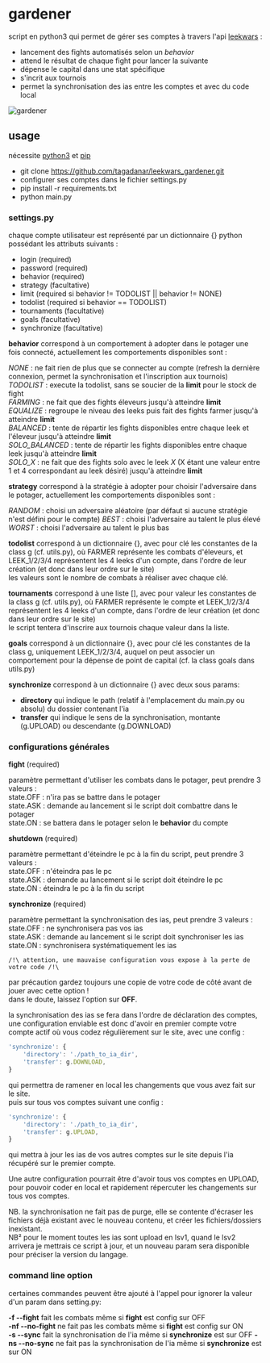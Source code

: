 # gardener
script en python3 qui permet de gérer ses comptes à travers l'api [leekwars](https://leekwars.com) :
- lancement des fights automatisés selon un *behavior*
- attend le résultat de chaque fight pour lancer la suivante
- dépense le capital dans une stat spécifique
- s'incrit aux tournois
- permet la synchronisation des ias entre les comptes et avec du code local

![gardener](https://i.imgur.com/L6sgsHJ.png)

## usage

nécessite [python3](https://www.python.org/downloads/) et [pip](https://pypi.org/project/pip/)

- git clone https://github.com/tagadanar/leekwars_gardener.git
- configurer ses comptes dans le fichier settings.py
- pip install -r requirements.txt
- python main.py

### settings.py

chaque compte utilisateur est représenté par un dictionnaire {} python possédant les attributs suivants :

- login (required)
- password (required)
- behavior (required)
- strategy (facultative)
- limit (required si behavior != TODOLIST || behavior != NONE)
- todolist (required si behavior == TODOLIST)
- tournaments (facultative)
- goals (facultative)
- synchronize (facultative)

**behavior** correspond à un comportement à adopter dans le potager une fois connecté, actuellement les comportements disponibles sont :

_NONE_ : ne fait rien de plus que se connecter au compte (refresh la dernière connexion, permet la synchronisation et l'inscription aux tournois)  
_TODOLIST_ : execute la todolist, sans se soucier de la **limit** pour le stock de fight  
_FARMING_ : ne fait que des fights éleveurs jusqu'à atteindre **limit**  
_EQUALIZE_ : regroupe le niveau des leeks puis fait des fights farmer jusqu'à atteindre **limit**  
_BALANCED_ : tente de répartir les fights disponibles entre chaque leek et l'éleveur jusqu'à atteindre **limit**  
_SOLO\_BALANCED_ : tente de répartir les fights disponibles entre chaque leek jusqu'à atteindre **limit**  
_SOLO\_X_ : ne fait que des fights solo avec le leek *X* (X étant une valeur entre 1 et 4 correspondant au leek désiré) jusqu'à atteindre **limit**   

**strategy** correspond à la stratégie à adopter pour choisir l'adversaire dans le potager, actuellement les comportements disponibles sont :

_RANDOM_ : choisi un adversaire aléatoire (par défaut si aucune stratégie n'est défini pour le compte)
_BEST_ : choisi l'adversaire au talent le plus élevé
_WORST_ : choisi l'adversaire au talent le plus bas

**todolist** correspond à un dictionnaire {}, avec pour clé les constantes de la class g (cf. utils.py), où FARMER représente les combats d'éleveurs, et LEEK\_1/2/3/4 représentent les 4 leeks d'un compte, dans l'ordre de leur création (et donc dans leur ordre sur le site)  
les valeurs sont le nombre de combats à réaliser avec chaque clé.

**tournaments** correspond à une liste [], avec pour valeur les constantes de la class g (cf. utils.py), où FARMER représente le compte et LEEK\_1/2/3/4 représentent les 4 leeks d'un compte, dans l'ordre de leur création (et donc dans leur ordre sur le site)  
le script tentera d'inscrire aux tournois chaque valeur dans la liste.

**goals** correspond à un dictionnaire {}, avec pour clé les constantes de la class g, uniquement LEEK\_1/2/3/4, auquel on peut associer un comportement pour la dépense de point de capital (cf. la class goals dans utils.py)

**synchronize** correspond à un dictionnaire {} avec deux sous params:  
- **directory** qui indique le path (relatif à l'emplacement du main.py ou absolu) du dossier contenant l'ia
- **transfer** qui indique le sens de la synchronisation, montante (g.UPLOAD) ou descendante (g.DOWNLOAD)

### configurations générales

**fight** (required)

paramètre permettant d'utiliser les combats dans le potager, peut prendre 3 valeurs :  
state.OFF : n'ira pas se battre dans le potager  
state.ASK : demande au lancement si le script doit combattre dans le potager  
state.ON : se battera dans le potager selon le **behavior** du compte

**shutdown** (required)

paramètre permettant d'éteindre le pc à la fin du script, peut prendre 3 valeurs :  
state.OFF : n'éteindra pas le pc  
state.ASK : demande au lancement si le script doit éteindre le pc  
state.ON : éteindra le pc à la fin du script

**synchronize** (required)

paramètre permettant la synchronisation des ias, peut prendre 3 valeurs :  
state.OFF : ne synchronisera pas vos ias  
state.ASK : demande au lancement si le script doit synchroniser les ias  
state.ON : synchronisera systématiquement les ias

```
/!\ attention, une mauvaise configuration vous expose à la perte de votre code /!\  
```

par précaution gardez toujours une copie de votre code de côté avant de jouer avec cette option !  
dans le doute, laissez l'option sur **OFF**.

la synchronisation des ias se fera dans l'ordre de déclaration des comptes, une configuration enviable est donc d'avoir en premier compte votre compte actif où vous codez régulièrement sur le site, avec une config :

```js
'synchronize': {
    'directory': './path_to_ia_dir',
    'transfer': g.DOWNLOAD,
}
```
qui permettra de ramener en local les changements que vous avez fait sur le site.  
puis sur tous vos comptes suivant une config :

```js
'synchronize': {
    'directory': './path_to_ia_dir',
    'transfer': g.UPLOAD,
}
```
qui mettra à jour les ias de vos autres comptes sur le site depuis l'ia récupéré sur le premier compte.

Une autre configuration pourrait être d'avoir tous vos comptes en UPLOAD, pour pouvoir coder en local et rapidement répercuter les changements sur tous vos comptes.

NB. la synchronisation ne fait pas de purge, elle se contente d'écraser les fichiers déjà existant avec le nouveau contenu, et créer les fichiers/dossiers inexistant.  
NB² pour le moment toutes les ias sont upload en lsv1, quand le lsv2 arrivera je mettrais ce script à jour, et un nouveau param sera disponible pour préciser la version du langage.

### command line option

certaines commandes peuvent être ajouté à l'appel pour ignorer la valeur d'un param dans setting.py:

**-f --fight** fait les combats même si **fight** est config sur OFF  
**-nf --no-fight** ne fait pas les combats même si **fight** est config sur ON  
**-s --sync** fait la synchronisation de l'ia même si **synchronize** est sur OFF
**-ns --no-sync** ne fait pas la synchronisation de l'ia même si **synchronize** est sur ON